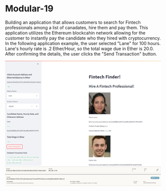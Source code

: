 # Modular-19

Building an application that allows customers to search for Fintech professionals among a list of canadates, hire them and pay them. This application utilizes the Ethereum blockcahin network allowing for the customer to instantly pay the candidate who they hired with cryptocurrency.
In the following application example, the user selected "Lane" for 100 hours. Lane's hourly rate is .2 Ether/Hour, so the total wage due in Ether is 20.0. After confirming the details, the user clicks the "Send Transaction" button.

![191](https://github.com/SoukP1/Modular-19/blob/main/Blockchain%20Wallets/Images/191.PNG)
![192](https://github.com/SoukP1/Modular-19/blob/main/Blockchain%20Wallets/Images/192.PNG)
![193](https://github.com/SoukP1/Modular-19/blob/main/Blockchain%20Wallets/Images/193.PNG)
